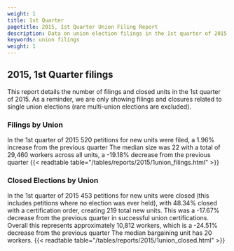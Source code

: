 ```yaml
---
weight: 1
title: 1st Quarter
pagetitle: 2015, 1st Quarter Union Filing Report
description: Data on union election filings in the 1st quarter of 2015
keywords: union filings
weight: 1
---
```


## 2015, 1st Quarter filings

This report details the number of filings and closed units in the 1st quarter of 2015. As a reminder, we are only showing filings and closures related to single union elections (rare multi-union elections are excluded).

### Filings by Union
In the 1st quarter of 2015 520 petitions for new units were filed, a 1.96% increase from the previous quarter The median size was 22 with a total of 29,460 workers across all units, a -19.18% decrease from the previous quarter
{{< readtable table="/tables/reports/2015/1union_filings.html" >}}

### Closed Elections by Union
In the 1st quarter of 2015 453 petitions for new units were closed (this includes petitions where no election was ever held), with 48.34% closed with a certification order, creating 219 total new units. This was a -17.67% decrease from the previous quarter in successful union certifications. Overall this represents approximately 10,812 workers, which is a -24.51% decrease from the previous quarter The median bargaining unit has 20 workers.
{{< readtable table="/tables/reports/2015/1union_closed.html" >}}
